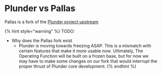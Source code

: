 # Plunder vs Pallas

Pallas is a fork of the [Plunder project upstream](https://git.sr.ht/~plan/plunder)

{% hint style="warning" %}
TODO:
- Why does the Pallas fork exist
  - Plunder is moving towards freezing ASAP. This is a mismatch with certain features that make it more usable _now_. Ultimately, The Operating Function will be built on a frozen base, but for now we may have to make some changes on our fork that would interrupt the proper thrust of Plunder core development.
{% endhint %}
